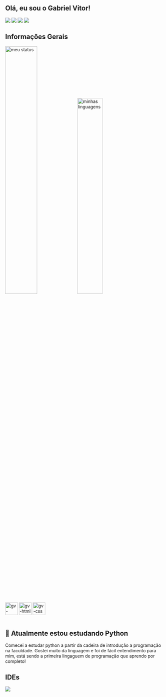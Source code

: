## Olá, eu sou o Gabriel Vitor!
<div> 
  <a href="https://instagram.com/_gabrielvitorm" target="_blank"><img src="https://img.shields.io/badge/-Instagram-%23E4405F?style=for-the-badge&logo=instagram&logoColor=white" target="_blank"></a>
 <a href="https://discord.gg/wagxzStdcR" target="_blank"><img src="https://img.shields.io/badge/Discord-7289DA?style=for-the-badge&logo=discord&logoColor=white" target="_blank"></a> 
  <a href = "mailto:gabrielvitormchaves@gmail.com"><img src="https://img.shields.io/badge/-Gmail-%23333?style=for-the-badge&logo=gmail&logoColor=white" target="_blank"></a>
  <a href="https://www.linkedin.com/in/gabriel-chaves-111b252a7/" target="_blank"><img src="https://img.shields.io/badge/-LinkedIn-%230077B5?style=for-the-badge&logo=linkedin&logoColor=white" target="_blank"></a> </div>

## Informações Gerais

<div>
  <img alt="meu status" heigh="160px" width="45%" src="https://github-readme-stats.vercel.app/api?username=gabrielvitorm&show_icons=true&theme=dark"/>
  <img alt="minhas linguagens" heigh="160px" width="40%" src="https://github-readme-stats.vercel.app/api/top-langs/?username=gabrielvitorm&layout=compact&theme=dark"/>
</div>
<div style="display: inline_block"><br>
  <img align="center" alt="gv-python" height="40" widht="40" src="https://cdn.jsdelivr.net/gh/devicons/devicon@latest/icons/python/python-original.svg" />
  <img align="center" alt="gv-html" height="40" widht="40" src="https://cdn.jsdelivr.net/gh/devicons/devicon@latest/icons/html5/html5-original.svg" />
  <img align="center" alt="gv-css" height="40" widht="40" src="https://cdn.jsdelivr.net/gh/devicons/devicon@latest/icons/css3/css3-plain-wordmark.svg" />
</div><br>

## 🌱 Atualmente estou estudando Python 
Comecei a estudar python a partir da cadeira de introdução a programação na faculdade. Gostei muito da linguagem e foi de fácil entendimento para mim, está sendo a primeira lingaguem de programação que aprendo por completo!
  
## IDEs
<img src='https://img.shields.io/badge/Visual_Studio_Code-0078D4?style=for-the-badge&logo=visual%20studio%20code&logoColor=white' />

